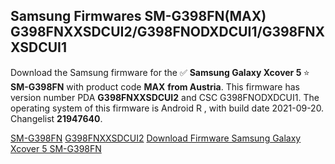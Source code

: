 <h2>Samsung Firmwares SM-G398FN(MAX) G398FNXXSDCUI2/G398FNODXDCUI1/G398FNXXSDCUI1</h2>
Download the Samsung firmware for the ✅ <strong>Samsung Galaxy Xcover 5 </strong> ⭐ <strong>SM-G398FN</strong> with product code <strong>MAX</strong> <strong> from Austria</strong>. This firmware has version number PDA <strong>G398FNXXSDCUI2</strong> and CSC G398FNODXDCUI1. The operating system of this firmware is Android R , with build date 2021-09-20. Changelist <strong>21947640</strong>.


[SM-G398FN](https://samfirm.shop/samsung/model/SM-G398FN)
[G398FNXXSDCUI2](https://samfirm.shop/samsung/pda/G398FNXXSDCUI2)
[Download Firmware Samsung Galaxy Xcover 5 SM-G398FN](https://samfirm.shop/samsung/firmware/457666)
